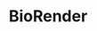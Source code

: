 ---
layout : sparkle
title : "BioRender"
summary : "BioRender is a tool for creating and sharing beautiful, professional scientific figures."
visit : https://biorender.com/
tags : []
category : "design"
---